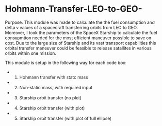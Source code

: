 # Hohmann-Transfer-LEO-to-GEO-

Purpose: This module was made to calculate the the fuel consumption and delta v values of a spacecraft transferring orbits from LEO to GEO. Moreover, I took the parameters of the SpaceX Starship to calculate the fuel consupmtion needed for the most efficient maneuver possible to save on cost. Due to the large size of Starship and its vast transport capabilities this orbital transfer maneuver could be feasible to release satallites in various orbits within one mission.

This module is setup in the following way for each code box:
- 1. Hohmann transfer with statc mass
- 2. Non-static mass, with required input
- 3. Starship orbit transfer (no plot)
- 4. Starship orbit transfer (with plot)
- 5.  Starship orbit transfer (with plot of full ellipse)
